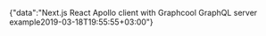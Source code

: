 {"data":"Next.js React Apollo client with Graphcool GraphQL server example2019-03-18T19:55:55+03:00"}
